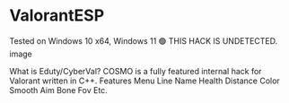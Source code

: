 # ValorantESP
Tested on Windows 10 x64, Windows 11
🟢 THIS HACK IS UNDETECTED.
image

What is Eduty/CyberVal?
COSMO is a fully featured internal hack for Valorant written in C++.
Features
Menu
Line
Name
Health
Distance
Color
Smooth
Aim
Bone
Fov
Etc.
